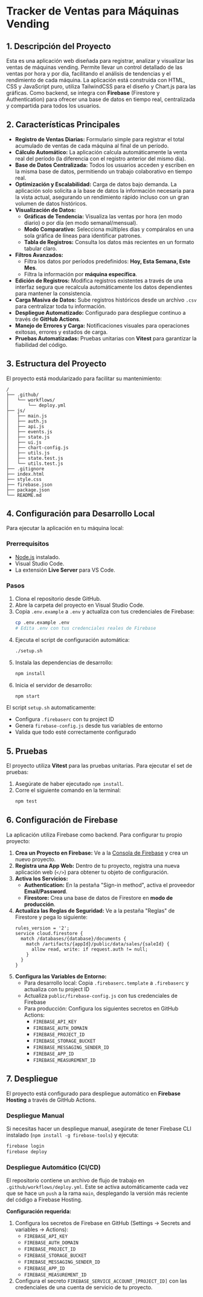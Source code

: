 # Tracker de Ventas para Máquinas Vending

## 1. Descripción del Proyecto

Esta es una aplicación web diseñada para registrar, analizar y visualizar las ventas de máquinas vending. Permite llevar un control detallado de las ventas por hora y por día, facilitando el análisis de tendencias y el rendimiento de cada máquina. La aplicación está construida con HTML, CSS y JavaScript puro, utiliza TailwindCSS para el diseño y Chart.js para las gráficas. Como backend, se integra con **Firebase** (Firestore y Authentication) para ofrecer una base de datos en tiempo real, centralizada y compartida para todos los usuarios.

## 2. Características Principales

* **Registro de Ventas Diarias:** Formulario simple para registrar el total acumulado de ventas de cada máquina al final de un período.
* **Cálculo Automático:** La aplicación calcula automáticamente la venta real del período (la diferencia con el registro anterior del mismo día).
* **Base de Datos Centralizada:** Todos los usuarios acceden y escriben en la misma base de datos, permitiendo un trabajo colaborativo en tiempo real.
* **Optimización y Escalabilidad:** Carga de datos bajo demanda. La aplicación solo solicita a la base de datos la información necesaria para la vista actual, asegurando un rendimiento rápido incluso con un gran volumen de datos históricos.
* **Visualización de Datos:**
    * **Gráficas de Tendencia:** Visualiza las ventas por hora (en modo diario) o por día (en modo semanal/mensual).
    * **Modo Comparativo:** Selecciona múltiples días y compáralos en una sola gráfica de líneas para identificar patrones.
    * **Tabla de Registros:** Consulta los datos más recientes en un formato tabular claro.
* **Filtros Avanzados:**
    * Filtra los datos por períodos predefinidos: **Hoy, Esta Semana, Este Mes**.
    * Filtra la información por **máquina específica**.
* **Edición de Registros:** Modifica registros existentes a través de una interfaz segura que recalcula automáticamente los datos dependientes para mantener la consistencia.
* **Carga Masiva de Datos:** Sube registros históricos desde un archivo `.csv` para centralizar toda tu información.
* **Despliegue Automatizado:** Configurado para despliegue continuo a través de **GitHub Actions**.
* **Manejo de Errores y Carga:** Notificaciones visuales para operaciones exitosas, errores y estados de carga.
* **Pruebas Automatizadas:** Pruebas unitarias con **Vitest** para garantizar la fiabilidad del código.

## 3. Estructura del Proyecto

El proyecto está modularizado para facilitar su mantenimiento:

```
/
├── .github/
│   └── workflows/
│       └── deploy.yml
├── js/
│   ├── main.js
│   ├── auth.js
│   ├── api.js
│   ├── events.js
│   ├── state.js
│   ├── ui.js
│   ├── chart-config.js
│   ├── utils.js
│   ├── state.test.js
│   └── utils.test.js
├── .gitignore
├── index.html
├── style.css
├── firebase.json
├── package.json
└── README.md
```

## 4. Configuración para Desarrollo Local

Para ejecutar la aplicación en tu máquina local:

### Prerrequisitos

* [Node.js](https://nodejs.org/) instalado.
* Visual Studio Code.
* La extensión **Live Server** para VS Code.

### Pasos

1.  Clona el repositorio desde GitHub.
2.  Abre la carpeta del proyecto en Visual Studio Code.
3.  Copia `.env.example` a `.env` y actualiza con tus credenciales de Firebase:
    ```bash
    cp .env.example .env
    # Edita .env con tus credenciales reales de Firebase
    ```
4.  Ejecuta el script de configuración automática:
    ```bash
    ./setup.sh
    ```
5.  Instala las dependencias de desarrollo:
    ```bash
    npm install
    ```
6.  Inicia el servidor de desarrollo:
    ```bash
    npm start
    ```

El script `setup.sh` automaticamente:
- Configura `.firebaserc` con tu project ID
- Genera `firebase-config.js` desde tus variables de entorno
- Valida que todo esté correctamente configurado

## 5. Pruebas

El proyecto utiliza **Vitest** para las pruebas unitarias. Para ejecutar el set de pruebas:

1.  Asegúrate de haber ejecutado `npm install`.
2.  Corre el siguiente comando en la terminal:
    ```bash
    npm test
    ```

## 6. Configuración de Firebase

La aplicación utiliza Firebase como backend. Para configurar tu propio proyecto:

1.  **Crea un Proyecto en Firebase:** Ve a la [Consola de Firebase](https://console.firebase.google.com/) y crea un nuevo proyecto.
2.  **Registra una App Web:** Dentro de tu proyecto, registra una nueva aplicación web (`</>`) para obtener tu objeto de configuración.
3.  **Activa los Servicios:**
    * **Authentication:** En la pestaña "Sign-in method", activa el proveedor **Email/Password**.
    * **Firestore:** Crea una base de datos de Firestore en **modo de producción**.
4.  **Actualiza las Reglas de Seguridad:** Ve a la pestaña "Reglas" de Firestore y pega lo siguiente:
    ```
    rules_version = '2';
    service cloud.firestore {
      match /databases/{database}/documents {
        match /artifacts/{appId}/public/data/sales/{saleId} {
          allow read, write: if request.auth != null;
        }
      }
    }
    ```
5.  **Configura las Variables de Entorno:** 
    * Para desarrollo local: Copia `.firebaserc.template` a `.firebaserc` y actualiza con tu project ID
    * Actualiza `public/firebase-config.js` con tus credenciales de Firebase
    * Para producción: Configura los siguientes secretos en GitHub Actions:
      - `FIREBASE_API_KEY`
      - `FIREBASE_AUTH_DOMAIN`
      - `FIREBASE_PROJECT_ID`
      - `FIREBASE_STORAGE_BUCKET`
      - `FIREBASE_MESSAGING_SENDER_ID`
      - `FIREBASE_APP_ID`
      - `FIREBASE_MEASUREMENT_ID`

## 7. Despliegue

El proyecto está configurado para despliegue automático en **Firebase Hosting** a través de GitHub Actions.

### Despliegue Manual

Si necesitas hacer un despliegue manual, asegúrate de tener Firebase CLI instalado (`npm install -g firebase-tools`) y ejecuta:

```bash
firebase login
firebase deploy
```

### Despliegue Automático (CI/CD)

El repositorio contiene un archivo de flujo de trabajo en `.github/workflows/deploy.yml`. Este se activa automáticamente cada vez que se hace un `push` a la rama `main`, desplegando la versión más reciente del código a Firebase Hosting. 

**Configuración requerida:**
1. Configura los secretos de Firebase en GitHub (Settings → Secrets and variables → Actions):
   - `FIREBASE_API_KEY`
   - `FIREBASE_AUTH_DOMAIN` 
   - `FIREBASE_PROJECT_ID`
   - `FIREBASE_STORAGE_BUCKET`
   - `FIREBASE_MESSAGING_SENDER_ID`
   - `FIREBASE_APP_ID`
   - `FIREBASE_MEASUREMENT_ID`
2. Configura el secreto `FIREBASE_SERVICE_ACCOUNT_[PROJECT_ID]` con las credenciales de una cuenta de servicio de tu proyecto.
